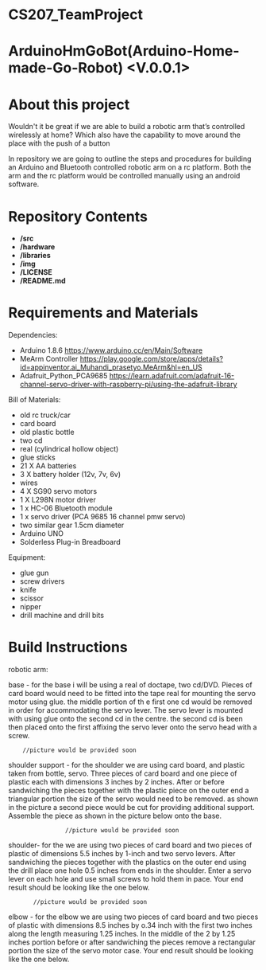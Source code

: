 # CS207_TeamProject

ArduinoHmGoBot(Arduino-Home-made-Go-Robot) <V.0.0.1>
=============

About this project
===========

Wouldn't it be great if we are able to build a robotic arm that’s controlled wirelessly at home? Which also have the capability to move
around the place with the push of a button

In repository we are going to outline the steps and procedures for building an Arduino and Bluetooth controlled robotic arm on a rc 
platform. Both the arm and the rc platform would be controlled manually using an android software.

Repository Contents
============
* **/src** 
* **/hardware** 
* **/libraries** 
* **/img** 
* **/LICENSE** 
* **/README.md** 

Requirements and Materials
============

Dependencies:
* Arduino 1.8.6 https://www.arduino.cc/en/Main/Software
* MeArm Controller https://play.google.com/store/apps/details?id=appinventor.ai_Muhandi_prasetyo.MeArm&hl=en_US
* Adafruit_Python_PCA9685 https://learn.adafruit.com/adafruit-16-channel-servo-driver-with-raspberry-pi/using-the-adafruit-library

Bill of Materials:
* old rc truck/car
* card board
* old plastic bottle
* two cd
* real (cylindrical hollow object)
* glue sticks
* 21 X AA batteries 
* 3 X battery holder (12v, 7v, 6v)
* wires
* 4 X SG90 servo motors
* 1 X L298N motor driver
* 1 x HC-06 Bluetooth module
* 1 x servo driver (PCA 9685 16 channel pmw servo)
* two similar gear 1.5cm diameter 
* Arduino UNO
* Solderless Plug-in Breadboard

Equipment:
* glue gun
* screw drivers
* knife
* scissor
* nipper
* drill machine and drill bits


Build Instructions
==================

robotic arm:

base - for the base i will be using a real of doctape, two cd/DVD. Pieces of card board would need to be fitted into the tape real for          mounting the servo motor using glue. the middle portion of th e first one cd would be removed in order for accommodating the            servo lever. The servo lever is mounted with using glue onto the second cd in the centre. the second cd is been then placed            onto the first affixing the servo lever onto the servo head with a screw.

        //picture would be provided soon
        
 shoulder support - for the shoulder we are using card board, and plastic taken from bottle, servo. Three pieces of card board and one                       piece of plastic each with dimensions 3 inches by 2 inches. After or before sandwiching the pieces together with                       the plastic piece on the outer end a triangular portion the size of the servo would need to be removed. as shown in                     the picture a second piece would be cut for providing additional support. Assemble the piece as shown in the                           picture below onto the base.
 
                    //picture would be provided soon
 
 shoulder- for the we are using two pieces of card board and two pieces of plastic of dimensions 5.5 inches by 1-inch and two servo                levers. After sandwiching the pieces together with the plastics on the outer end using the drill place one hole 0.5 inches              from  ends in the shoulder. Enter a servo lever on each hole and use small screws to hold them in pace. Your end result                should be looking like the one below.
  
           //picture would be provided soon
           
elbow - for the elbow we are using two pieces of card board and two pieces of plastic with dimensions 8.5 inches by o.34 inch with the           first two inches along the length measuring 1.25 inches. In the middle of the 2 by 1.25 inches portion before or after                 sandwiching the pieces remove a rectangular portion the size of the servo motor case. Your end result should be looking like           the one below.


